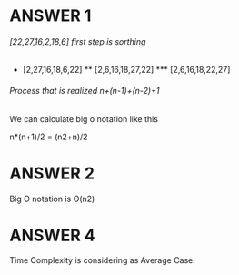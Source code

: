 # ANSWER 1

###### [22,27,16,2,18,6] first step is sorthing

* [2,27,16,18,6,22]
** [2,6,16,18,27,22]
*** [2,6,16,18,22,27]

###### Process that is realized n+(n-1)+(n-2)+1

We can calculate big o notation like this 

n*(n+1)/2 = (n2+n)/2

# ANSWER 2

Big O notation is O(n2)

# ANSWER 4

Time Complexity is considering as Average Case. 



